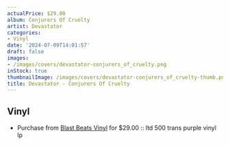 ```yaml
---
actualPrice: $29.00
album: Conjurers Of Cruelty
artist: Devastator
categories:
- Vinyl
date: '2024-07-09T14:01:57'
draft: false
images:
- /images/covers/devastator-conjurers_of_cruelty.png
inStock: true
thumbnailImage: /images/covers/devastator-conjurers_of_cruelty-thumb.png
title: Devastator - Conjurers Of Cruelty
---
```


## Vinyl
* Purchase from [Blast Beats Vinyl](https://blastbeatsvinyl.com/products/devastator-conjurers-of-cruelty-ltd-500-trans-purple-vinyl-lp) for $29.00 :: ltd 500 trans purple vinyl lp
